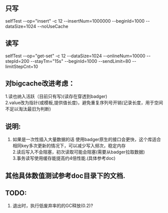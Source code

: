 ## 只写
selfTest --op="insert" -c 12 --insertNum=1000000 --beginId=1000 --dataSize=1024 --noUseCache
## 读写
selfTest --op="get-set" -c 12 --dataSize=1024 --onlineNum=10000 --stepId=200 --stayTm="15s" --beginId=1000 --sendLimit=80 --limitStepCnt=10

## 对bigcache改进考虑：
1.读也纳入活跃（目前只有写)(读存在穿透到badger)  
2.value改为指针(或模板,提供值长度)，避免重复序列号开销(记录长度，用于空间不足以淘汰最旧为判断)

## 说明:
1. 如果是一次性插入大量数据的话 使用badger原生的接口会更快，这个库适合相同key多次更新的情况下，可以减少写入频次，稳定内存  
2.读后写入不会阻塞，初次读取可能会阻塞(需要从badger拉取数据)  
3.事务读写使用缓存能提高约4倍性能.(具体参考doc)

## 其他具体数值测试参考doc目录下的文档.

## TODO:
1. 退出时，执行低废弃率的的GC释放(0.2)?